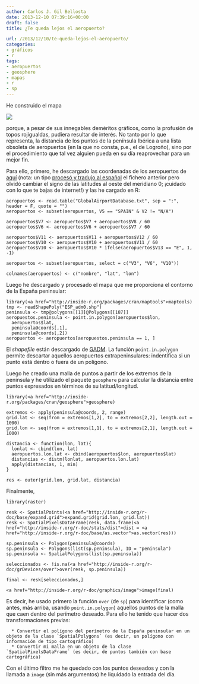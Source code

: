 ```yaml
---
author: Carlos J. Gil Bellosta
date: 2013-12-10 07:39:16+00:00
draft: false
title: ¿Te queda lejos el aeropuerto?

url: /2013/12/10/te-queda-lejos-el-aeropuerto/
categories:
- gráficos
- r
tags:
- aeropuertos
- geosphere
- mapas
- r
- sp
---
```


He construido el mapa

[![](/wp-uploads/2013/12/distancias_aropuertos.png)
](/wp-uploads/2013/12/distancias_aropuertos.png)

porque, a pesar de sus innegables deméritos gráficos, como la profusión de topos rojigualdas, pudiera resultar de interés. No tanto por lo que representa, la distancia de los puntos de la península Ibérica a una lista obsoleta de aeropuertos (en la que no consta, p.e., el de Logroño), sino por el procedimiento que tal vez alguien pueda en su día reaprovechar para un mejor fin.

Para ello, primero, he descargado las coordenadas de los aeropuertos de [aquí](http://www.partow.net/miscellaneous/airportdatabase/#Download) (nota: un tipo [procesó y tradujo al español](http://dev4bloggers.blogspot.com.es/2010/06/base-datos-aeropuertos-mundo.html) el fichero anterior pero olvidó cambiar el signo de las latitudes al oeste del meridiano 0; ¡cuidado con lo que te bajas de internet!) y las he cargado en R:



    aeropuertos <- read.table("GlobalAirportDatabase.txt", sep = ":", header = F, quote = "")
    aeropuertos <- subset(aeropuertos, V5 == "SPAIN" & V2 != "N/A")

    aeropuertos$V7 <- aeropuertos$V7 + aeropuertos$V8 / 60
    aeropuertos$V6 <- aeropuertos$V6 + aeropuertos$V7 / 60

    aeropuertos$V11 <- aeropuertos$V11 + aeropuertos$V12 / 60
    aeropuertos$V10 <- aeropuertos$V10 + aeropuertos$V11 / 60
    aeropuertos$V10 <- aeropuertos$V10 * ifelse(aeropuertos$V13 == "E", 1, -1)

    aeropuertos <- subset(aeropuertos, select = c("V3", "V6", "V10"))

    colnames(aeropuertos) <- c("nombre", "lat", "lon")



Luego he descargado y procesado el mapa que me proporciona el contorno de la España peninsular:



    library(<a href="http://inside-r.org/packages/cran/maptools">maptools)
    tmp <- readShapePoly("ESP_adm0.shp")
    peninsula <- tmp@polygons[[1]]@Polygons[[187]]
    aeropuestos.peninsula <- point.in.polygon(aeropuertos$lon,
      aeropuertos$lat,
      peninsula@coords[,1],
      peninsula@coords[,2])
    aeropuertos <- aeropuertos[aeropuestos.peninsula == 1, ]



El _shapefile_ están descargado de [GADM](http://www.gadm.org/). La función `point.in.polygon` permite descartar aquellos aeropuertos extrapeninsulares: indentifica si un punto está dentro o fuera de un polígono.

Luego he creado una malla de puntos a partir de los extremos de la península y he utilizado el paquete `geosphere` para calcular la distancia entre puntos expresados en términos de su latitud/longitud.



    library(<a href="http://inside-r.org/packages/cran/geosphere">geosphere)

    extremos <- apply(peninsula@coords, 2, range)
    grid.lat <- seq(from = extremos[1,2], to = extremos[2,2], length.out = 1000)
    grid.lon <- seq(from = extremos[1,1], to = extremos[2,1], length.out = 1000)

    distancia <- function(lon, lat){
      lonlat <- cbind(lon, lat)
      aeropuertos.lon.lat <- cbind(aeropuertos$lon, aeropuertos$lat)
      distancias <- distm(lonlat, aeropuertos.lon.lat)
      apply(distancias, 1, min)
    }

    res <- outer(grid.lon, grid.lat, distancia)



Finalmente,



    library(raster)

    resk <- SpatialPoints(<a href="http://inside-r.org/r-doc/base/expand.grid">expand.grid(grid.lon, grid.lat))
    resk <- SpatialPixelsDataFrame(resk, data.frame(<a href="http://inside-r.org/r-doc/stats/dist">dist = <a href="http://inside-r.org/r-doc/base/as.vector">as.vector(res)))

    sp.peninsula <- Polygon(peninsula@coords)
    sp.peninsula <- Polygons(list(sp.peninsula), ID = "peninsula")
    sp.peninsula <- SpatialPolygons(list(sp.peninsula))

    seleccionados <- !is.na(<a href="http://inside-r.org/r-doc/grDevices/over">over(resk, sp.peninsula))

    final <- resk[seleccionados,]

    <a href="http://inside-r.org/r-doc/graphics/image">image(final)



Es decir, he usado primero la función `over` (de `sp`) para identificar (como antes, más arriba, usando `point.in.polygon`) aquellos puntos de la malla que caen dentro del perímetro deseado. Para ello he tenido que hacer dos transformaciones previas:



	  * Convertir el polígono del perímetro de la España peninsular en un objeto de la clase `SpatialPolygons` (es decir, un polígono con información de tipo cartográfico)
	  * Convertir mi malla en un objeto de la clase `SpatialPixelsDataFrame` (es decir, de puntos también con base cartográfica)


Con el último filtro me he quedado con los puntos deseados y con la llamada a `image` (sin más argumentos) he liquidado la entrada del día.
